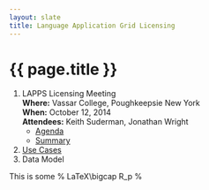 ```yaml
---
layout: slate
title: Language Application Grid Licensing
---
```


# {{ page.title }}

1. LAPPS Licensing Meeting<br/>
**Where:** Vassar College, Poughkeepsie New York<br/>
**When:** October 12, 2014<br/>
**Attendees:** Keith Suderman, Jonathan Wright
	* [Agenda](Meeting1-Agenda.html)
	* [Summary](Meeting1-Summary.html)
1. [Use Cases](UseCases.html)
1. Data Model

This is some % LaTeX\\bigcap R_p %